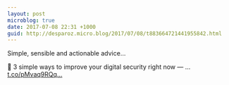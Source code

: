```yaml
---
layout: post
microblog: true
date: 2017-07-08 22:31 +1000
guid: http://desparoz.micro.blog/2017/07/08/t883664721441955842.html
---
```

Simple, sensible and actionable advice…  

 🔗 3 simple ways to improve your digital security right now — ... [t.co/pMvaq9RQq...](https://t.co/pMvaq9RQql)
